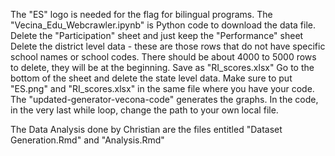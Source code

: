The "ES" logo is needed for the flag for bilingual programs.
The "Vecina_Edu_Webcrawler.ipynb" is Python code to download the data file.
Delete the "Participation" sheet and just keep the "Performance" sheet
Delete the district level data - these are those rows that do not have specific school names or school codes. 
There should be about 4000 to 5000 rows to delete, they will be at the beginning.
Save as "RI_scores.xlsx"
Go to the bottom of the sheet and delete the state level data.
Make sure to put "ES.png" and "RI_scores.xlsx" in the same file where you have your code.
The "updated-generator-vecona-code" generates the graphs. In the code, in the very last while loop, change the path to your own local file.


The Data Analysis done by Christian are the files entitled "Dataset Generation.Rmd" and "Analysis.Rmd"
